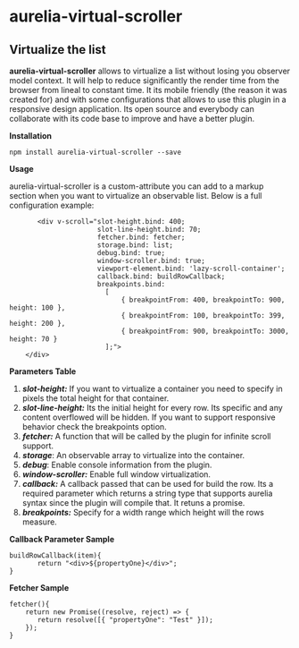 # aurelia-virtual-scroller

## Virtualize the list

**aurelia-virtual-scroller** allows to virtualize a list without losing you observer model context. It will help to reduce significantly the render time from the browser from lineal to constant time. It its mobile friendly (the reason it was created for) and with some configurations that allows to use this plugin in a responsive design application. Its open source and everybody can collaborate with its code base to improve and have a better plugin.

**Installation**

    npm install aurelia-virtual-scroller --save


**Usage**

aurelia-virtual-scroller is a custom-attribute you can add to a markup section when you want to virtualize an observable list. Below is a full configuration example:

           <div v-scroll="slot-height.bind: 400;
                          slot-line-height.bind: 70;
                          fetcher.bind: fetcher;
                          storage.bind: list;
                          debug.bind: true;
                          window-scroller.bind: true;
                          viewport-element.bind: 'lazy-scroll-container';
                          callback.bind: buildRowCallback;
                          breakpoints.bind: 
                            [
                                { breakpointFrom: 400, breakpointTo: 900, height: 100 },
                                { breakpointFrom: 100, breakpointTo: 399, height: 200 },
                                { breakpointFrom: 900, breakpointTo: 3000, height: 70 }
                            ];">         
        </div>


**Parameters Table**

1. ***slot-height:*** If you want to virtualize a container you need to specify in pixels the total height for that container.
2. ***slot-line-height:*** Its the initial height for every row. Its specific and any content overflowed will be hidden. If you want to support responsive behavior check the breakpoints option.
3. ***fetcher:*** A function that will be called by the plugin for infinite scroll support.
4. ***storage***: An observable array to virtualize into the container.
5. ***debug***: Enable console information from the plugin.
6. ***window-scroller:*** Enable full window virtualization.
7. ***callback:*** A callback passed that can be used for build the row. Its a required parameter which returns a string type that supports aurelia syntax since the plugin will compile that. It retuns a promise.
8. ***breakpoints:*** Specify for a width range which height will the rows measure.

**Callback Parameter Sample**

    buildRowCallback(item){
           return "<div>${propertyOne}</div>";   
    }

**Fetcher Sample**

    fetcher(){
        return new Promise((resolve, reject) => {
           return resolve([{ "propertyOne": "Test" }]); 
        });        
    }
